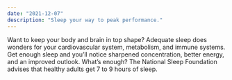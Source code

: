 ```yaml
---
date: "2021-12-07"
description: "Sleep your way to peak performance."
---
```


Want to keep your body and brain in top shape? Adequate sleep does wonders for your cardiovascular system, metabolism, and immune systems. Get enough sleep and you’ll notice sharpened concentration, better energy, and an improved outlook. What’s enough? The National Sleep Foundation advises that healthy adults get 7 to 9 hours of sleep.

